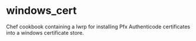 windows_cert
=======================

Chef cookbook containing a lwrp for installing Pfx Authenticode certificates into a windows certificate store.
